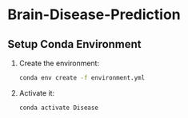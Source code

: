 # Brain-Disease-Prediction

## Setup Conda Environment
1. Create the environment:
   ```bash
   conda env create -f environment.yml
2. Activate it:
    ```bash
    conda activate Disease
